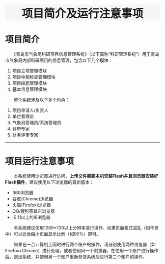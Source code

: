<div style="text-align:center;border:0px solid #000; font-size:36px;font-weight:800;background-color:#F5F5F5">
项目简介及运行注意事项
</div>

#  项目简介
　　《青岛市气象局科研项目信息管理系统》（以下简称“科研管理系统”）用于青岛市气象局内部科研项目的信息管理，包含以下几个模块：
1. 项目立项管理模块
2. 项目中期检查管理模块
3. 项目结题管理模块
4. 基本信息管理模块

　　整个系统涉及以下多个角色：
1.  项目申请人/负责人
2. 单位管理员
3. 气象局管理员/系统管理员
4. 评审专家
5. 财务评审专家
-------------------------------------------------
# 项目运行注意事项
　　本系统使用浏览器进行访问，**上传文件需要本机安装Flash并且浏览器安装好Flash插件**，建议使用以下浏览器的最新版本：
- 360浏览器
- 谷歌(Chrome)浏览器
- 火狐(Firefox)浏览器
- QQ/搜狗等其它浏览器
- IE 11以上的IE浏览器

　　本系统建议使用1280*720以上分辨率进行操作，如果页面格式混乱（如不居中）可以适当缩小页面显示比例（如90%）即可。

　　如果在一台计算机上同时进行两个账户的操作，请分别使用两种浏览器（如Firefox+Chrome）进行处理，或者使用同一个浏览器，在使用一个账户进行操作后，退出系统，并使用另一个账户重新登录系统后进行第二个账户的操作。

